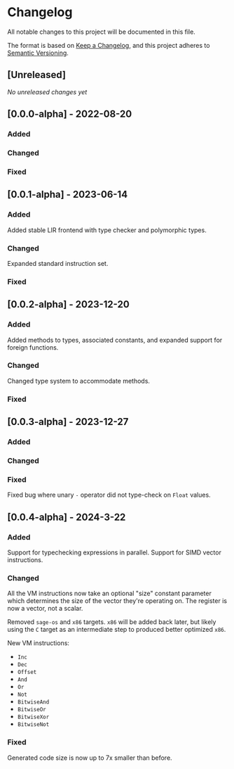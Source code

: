 # Changelog
All notable changes to this project will be documented in this file.

The format is based on [Keep a Changelog](https://keepachangelog.com/en/1.0.0/),
and this project adheres to [Semantic Versioning](https://semver.org/spec/v2.0.0.html).

## [Unreleased]

*No unreleased changes yet*

## [0.0.0-alpha] - 2022-08-20

### Added

### Changed

### Fixed

## [0.0.1-alpha] - 2023-06-14

### Added

Added stable LIR frontend with type checker and polymorphic types.

### Changed

Expanded standard instruction set.

### Fixed

## [0.0.2-alpha] - 2023-12-20

### Added

Added methods to types, associated constants, and expanded support for foreign functions.

### Changed

Changed type system to accommodate methods.

### Fixed

## [0.0.3-alpha] - 2023-12-27

### Added

### Changed

### Fixed

Fixed bug where unary `-` operator did not type-check on `Float` values.

## [0.0.4-alpha] - 2024-3-22

### Added

Support for typechecking expressions in parallel. Support for SIMD vector instructions.

### Changed

All the VM instructions now take an optional "size" constant parameter which determines the size of the vector they're operating on. The register is now a vector, not a scalar.

Removed `sage-os` and `x86` targets. `x86` will be added back later, but likely using the `C` target as an intermediate step to produced better optimized `x86`.

New VM instructions:
- `Inc`
- `Dec`
- `Offset`
- `And`
- `Or`
- `Not`
- `BitwiseAnd`
- `BitwiseOr`
- `BitwiseXor`
- `BitwiseNot`

### Fixed

Generated code size is now up to 7x smaller than before. 